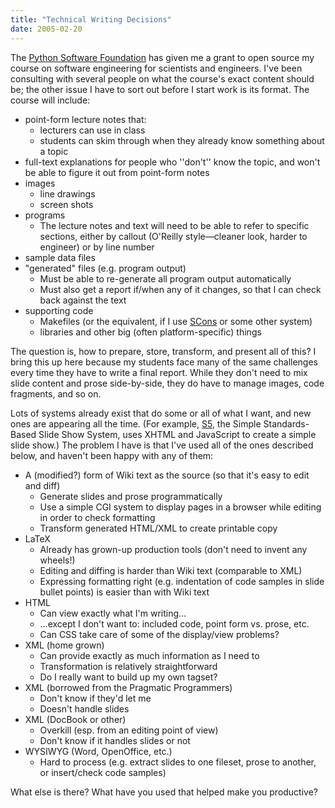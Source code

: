 ```yaml
---
title: "Technical Writing Decisions"
date: 2005-02-20
---
```

The <a href="http://www.python.org/psf">Python Software
Foundation</a> has given me a grant to open source my course on
software engineering for scientists and engineers.  I've been
consulting with several people on what the course's exact content
should be; the other issue I have to sort out before I start work is
its format.  The course will include:

-   point-form lecture notes that:
    -   lecturers can use in class
    -   students can skim through when they already know something about a topic
-   full-text explanations for people who ''don't'' know the topic, and won't be able to figure it out from point-form notes
-   images
    -   line drawings
    -   screen shots
-   programs
    -   The lecture notes and text will need to be able to refer to specific sections, either by callout (O'Reilly style—cleaner look, harder to engineer) or by line number
-   sample data files
-   "generated" files (e.g. program output)
    -   Must be able to re-generate all program output automatically
    -   Must also get a report if/when any of it changes, so that I can check back against the text
-   supporting code
    -   Makefiles (or the equivalent, if I use <a href="http://www.scons.org">SCons</a> or some other system)
    -   libraries and other big (often platform-specific) things

The question is, how to prepare, store, transform, and present all
of this?  I bring this up here because my students face many of the
same challenges every time they have to write a final report.  While
they don't need to mix slide content and prose side-by-side, they do
have to manage images, code fragments, and so on.

Lots of systems already exist that do some or all of what I want,
and new ones are appearing all the time.  (For example, <a href="http://www.meyerweb.com/eric/tools/s5">S5</a>, the Simple
Standards-Based Slide Show System, uses XHTML and JavaScript to create
a simple slide show.)  The problem I have is that I've used all of the
ones described below, and haven't been happy with any of them:

-   A (modified?) form of Wiki text as the source (so that it's easy to edit and diff)
    -   Generate slides and prose programmatically
    -   Use a simple CGI system to display pages in a browser while editing in order to check formatting
    -   Transform generated HTML/XML to create printable copy
-   LaTeX
    -   Already has grown-up production tools (don't need to invent any wheels!)
    -   Editing and diffing is harder than Wiki text (comparable to XML)
    -   Expressing formatting right (e.g. indentation of code samples in slide bullet points) is easier than with Wiki text
-   HTML
    -   Can view exactly what I'm writing…
    -   …except I don't want to: included code, point form vs. prose, etc.
    -   Can CSS take care of some of the display/view problems?
-   XML (home grown)
    -   Can provide exactly as much information as I need to
    -   Transformation is relatively straightforward
    -   Do I really want to build up my own tagset?
-   XML (borrowed from the Pragmatic Programmers)
    -   Don't know if they'd let me
    -   Doesn't handle slides
-   XML (DocBook or other)
    -   Overkill (esp. from an editing point of view)
    -   Don't know if it handles slides or not
-   WYSIWYG (Word, OpenOffice, etc.)
    -   Hard to process (e.g. extract slides to one fileset, prose to another, or insert/check code samples)

What else is there?  What have you used that helped make you productive?
